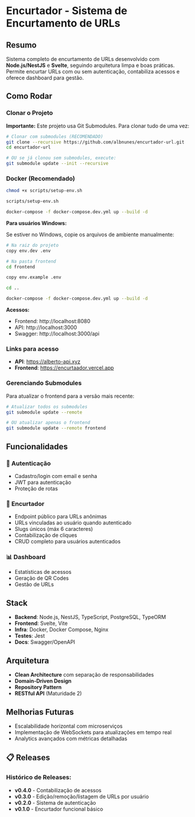 # Encurtador - Sistema de Encurtamento de URLs

## Resumo

Sistema completo de encurtamento de URLs desenvolvido com **Node.js/NestJS** e **Svelte**, seguindo arquitetura limpa e boas práticas. Permite encurtar URLs com ou sem autenticação, contabiliza acessos e oferece dashboard para gestão.

## Como Rodar

### Clonar o Projeto

**Importante:** Este projeto usa Git Submodules. Para clonar tudo de uma vez:

```bash
# Clonar com submodules (RECOMENDADO)
git clone --recursive https://github.com/albnunes/encurtador-url.git
cd encurtador-url

# OU se já clonou sem submodules, execute:
git submodule update --init --recursive
```

### Docker (Recomendado)

```bash
chmod +x scripts/setup-env.sh

scripts/setup-env.sh

docker-compose -f docker-compose.dev.yml up --build -d 
```

**Para usuários Windows:**

Se estiver no Windows, copie os arquivos de ambiente manualmente:

```bash
# Na raiz do projeto
copy env.dev .env

# Na pasta frontend
cd frontend

copy env.example .env

cd ..

docker-compose -f docker-compose.dev.yml up --build -d 
```


**Acessos:**

- Frontend: http://localhost:8080
- API: http://localhost:3000
- Swagger: http://localhost:3000/api

### Links para acesso

- **API**: https://alberto-api.xyz
- **Frontend**: https://encurtaador.vercel.app



### Gerenciando Submodules

Para atualizar o frontend para a versão mais recente:

```bash
# Atualizar todos os submodules
git submodule update --remote

# OU atualizar apenas o frontend
git submodule update --remote frontend
````

## Funcionalidades

### 🔐 Autenticação

- Cadastro/login com email e senha
- JWT para autenticação
- Proteção de rotas

### 🔗 Encurtador

- Endpoint público para URLs anônimas
- URLs vinculadas ao usuário quando autenticado
- Slugs únicos (máx 6 caracteres)
- Contabilização de cliques
- CRUD completo para usuários autenticados

### 📊 Dashboard

- Estatísticas de acessos
- Geração de QR Codes
- Gestão de URLs

## Stack

- **Backend**: Node.js, NestJS, TypeScript, PostgreSQL, TypeORM
- **Frontend**: Svelte, Vite
- **Infra**: Docker, Docker Compose, Nginx
- **Testes**: Jest
- **Docs**: Swagger/OpenAPI

## Arquitetura

- **Clean Architecture** com separação de responsabilidades
- **Domain-Driven Design**
- **Repository Pattern**
- **RESTful API** (Maturidade 2)

## Melhorias Futuras

- Escalabilidade horizontal com microserviços
- Implementação de WebSockets para atualizações em tempo real
- Analytics avançados com métricas detalhadas

## 📋 Releases

### Histórico de Releases:

- **v0.4.0** - Contabilização de acessos
- **v0.3.0** - Edição/remoção/listagem de URLs por usuário
- **v0.2.0** - Sistema de autenticação
- **v0.1.0** - Encurtador funcional básico

